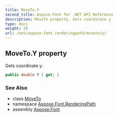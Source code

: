 ```yaml
---
title: MoveTo.Y
second_title: Aspose.Font for .NET API Reference
description: MoveTo property. Gets coordinate y
type: docs
weight: 20
url: /net/aspose.font.renderingpath/moveto/y/
---
```

## MoveTo.Y property

Gets coordinate y.

```csharp
public double Y { get; }
```

### See Also

* class [MoveTo](../)
* namespace [Aspose.Font.RenderingPath](../../moveto/)
* assembly [Aspose.Font](../../../)


